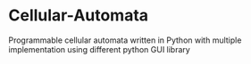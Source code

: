 # Cellular-Automata
Programmable cellular automata written in Python with multiple implementation using different python GUI library
